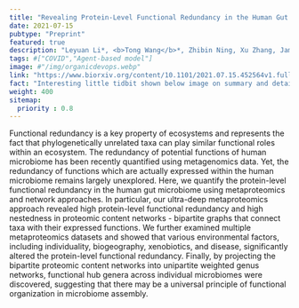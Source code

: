 ```yaml
---
title: "Revealing Protein-Level Functional Redundancy in the Human Gut Microbiome using Ultra-deep Metaproteomics"
date: 2021-07-15
pubtype: "Preprint"
featured: true
description: "Leyuan Li*, <b>Tong Wang</b>*, Zhibin Ning, Xu Zhang, James Butcher, Caitlin Simopoulos, Janice Mayne, Alain Stintzi, David R. Mack, Yang-Yu Liu, Daniel Figeys, <i>bioRxiv, 2021</i>"
tags: #["COVID","Agent-based model"]
image: #"/img/organicdevops.webp"
link: "https://www.biorxiv.org/content/10.1101/2021.07.15.452564v1.full"
fact: "Interesting little tidbit shown below image on summary and detail page"
weight: 400
sitemap:
  priority : 0.8
---
```


Functional redundancy is a key property of ecosystems and represents the fact that phylogenetically unrelated taxa can play similar functional roles within an ecosystem. The redundancy of potential functions of human microbiome has been recently quantified using metagenomics data. Yet, the redundancy of functions which are actually expressed within the human microbiome remains largely unexplored. Here, we quantify the protein-level functional redundancy in the human gut microbiome using metaproteomics and network approaches. In particular, our ultra-deep metaproteomics approach revealed high protein-level functional redundancy and high nestedness in proteomic content networks - bipartite graphs that connect taxa with their expressed functions. We further examined multiple metaproteomics datasets and showed that various environmental factors, including individuality, biogeography, xenobiotics, and disease, significantly altered the protein-level functional redundancy. Finally, by projecting the bipartite proteomic content networks into unipartite weighted genus networks, functional hub genera across individual microbiomes were discovered, suggesting that there may be a universal principle of functional organization in microbiome assembly.